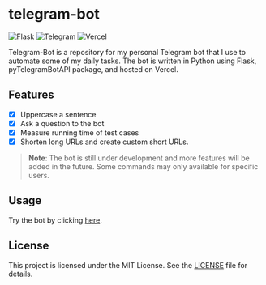 # telegram-bot

![Flask](https://img.shields.io/badge/Flask-000000?style=for-the-badge&logo=flask&logoColor=white)
![Telegram](https://img.shields.io/badge/Telegram-2CA5E0?style=for-the-badge&logo=telegram&logoColor=white)
![Vercel](https://img.shields.io/badge/vercel-%23000000.svg?style=for-the-badge&logo=vercel&logoColor=white)

Telegram-Bot is a repository for my personal Telegram bot that I use to automate some of my daily tasks. The bot is written in Python using Flask, pyTelegramBotAPI package, and hosted on Vercel.

## Features

- [x] Uppercase a sentence
- [x] Ask a question to the bot
- [x] Measure running time of test cases
- [x] Shorten long URLs and create custom short URLs.

> **Note**: The bot is still under development and more features will be added in the future. Some commands may only available for specific users.

## Usage

Try the bot by clicking [here](https://shrtn-url.vercel.app/telegram-bot).

## License

This project is licensed under the MIT License. See the [LICENSE](LICENSE) file for details.
